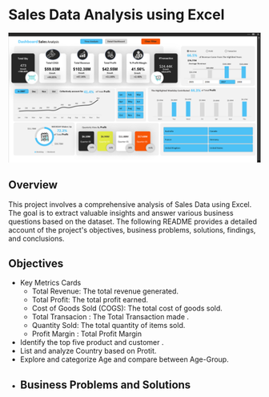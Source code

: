 # Sales Data Analysis using Excel
![](https://github.com/mina407/Excel_Project/blob/main/Dashboard_1.png)
## Overview 
This project involves a comprehensive analysis of Sales Data using Excel. The goal is to extract valuable insights and answer various business questions based on the dataset. The following README provides a detailed account of the project's objectives, business problems, solutions, findings, and conclusions.
## Objectives
* Key Metrics Cards
  - Total Revenue: The total revenue generated.
  - Total Profit: The total profit earned.
  - Cost of Goods Sold (COGS): The total cost of goods sold.
  - Total Transacion : The Total Transaction made .
  - Quantity Sold: The total quantity of items sold.
  - Profit Margin : Total Profit Margin
* Identify the top five product and customer .
* List and analyze Country based on Protit.
* Explore and categorize Age and compare between Age-Group.
* ## Business Problems and Solutions
